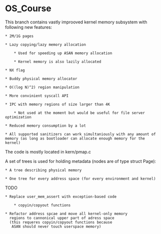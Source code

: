 # OS_Course

This branch contains vastly improoved kernel memory subsystem with following new features:

    * 2M/1G pages
    
    * Lazy copying/lazy memory allocation
    
        * Used for speeding up ASAN memory allocation
        
        * Kernel memory is also lazily allocated
        
    * NX flag
    
    * Buddy physical memory allocator
    
    * O((log N)^2) region manipulation
    
    * More convinient syscall API
    
    * IPC with memory regions of size larger than 4K
    
        * Not used at the moment but would be useful for file server optimization
          
    * Reduced memory consumption by a lot
    
    * All supported sanitizers can work simultaniously with any amount of memory (as long as bootloader can allocate enough memory for the kernel)

The code is mostly located in kern/pmap.c

A set of trees is used for holding metadata (nodes are of type struct Page):

    * A tree describing physical memory
    
    * One tree for every address space (for every environment and kernel)

TODO

    * Replace user_mem_assert with exception-based code
    
        * copyin/copyout functions
        
    * Refactor address spcae and move all kernel-only memory
      regions to cannonical upper part of adress space
      (this requeres copyin/copyout functions because
       ASAN should never touch userspace memory)
